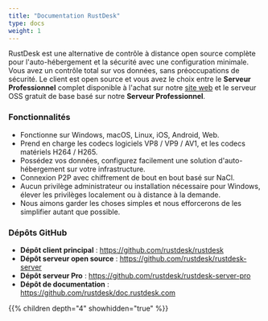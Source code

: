 ```yaml
---
title: "Documentation RustDesk"
type: docs
weight: 1
---
```


RustDesk est une alternative de contrôle à distance open source complète pour l'auto-hébergement et la sécurité avec une configuration minimale. Vous avez un contrôle total sur vos données, sans préoccupations de sécurité. Le client est open source et vous avez le choix entre le **Serveur Professionnel** complet disponible à l'achat sur notre [site web](https://rustdesk.com) et le serveur OSS gratuit de base basé sur notre **Serveur Professionnel**.

### Fonctionnalités
- Fonctionne sur Windows, macOS, Linux, iOS, Android, Web.
- Prend en charge les codecs logiciels VP8 / VP9 / AV1, et les codecs matériels H264 / H265.
- Possédez vos données, configurez facilement une solution d'auto-hébergement sur votre infrastructure.
- Connexion P2P avec chiffrement de bout en bout basé sur NaCl.
- Aucun privilège administrateur ou installation nécessaire pour Windows, élever les privilèges localement ou à distance à la demande.
- Nous aimons garder les choses simples et nous efforcerons de les simplifier autant que possible.

### Dépôts GitHub
- **Dépôt client principal** : https://github.com/rustdesk/rustdesk
- **Dépôt serveur open source** : https://github.com/rustdesk/rustdesk-server
- **Dépôt serveur Pro** : https://github.com/rustdesk/rustdesk-server-pro
- **Dépôt de documentation** : https://github.com/rustdesk/doc.rustdesk.com

{{% children depth="4" showhidden="true" %}}
